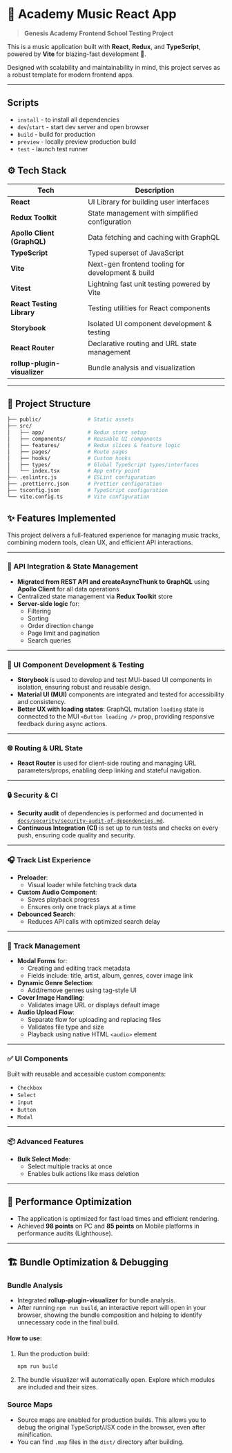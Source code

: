 # 🎵 Academy Music React App

> **Genesis Academy Frontend School Testing Project**

This is a music application built with **React**, **Redux**, and **TypeScript**, powered by **Vite** for blazing-fast development 🚀.

Designed with scalability and maintainability in mind, this project serves as a robust template for modern frontend apps.

---

## Scripts

- `install` - to install all dependencies
- `dev`/`start` - start dev server and open browser
- `build` - build for production
- `preview` - locally preview production build
- `test` - launch test runner

## ⚙️ Tech Stack

| Tech                         | Description                                       |
| ---------------------------- | ------------------------------------------------- |
| **React**                    | UI Library for building user interfaces           |
| **Redux Toolkit**            | State management with simplified configuration    |
| **Apollo Client (GraphQL)**  | Data fetching and caching with GraphQL            |
| **TypeScript**               | Typed superset of JavaScript                      |
| **Vite**                     | Next-gen frontend tooling for development & build |
| **Vitest**                   | Lightning fast unit testing powered by Vite       |
| **React Testing Library**    | Testing utilities for React components            |
| **Storybook**                | Isolated UI component development & testing       |
| **React Router**             | Declarative routing and URL state management      |
| **rollup-plugin-visualizer** | Bundle analysis and visualization                 |

---

## 📂 Project Structure

```bash
├── public/               # Static assets
├── src/
│   ├── app/              # Redux store setup
│   ├── components/       # Reusable UI components
│   ├── features/         # Redux slices & feature logic
│   ├── pages/            # Route pages
│   ├── hooks/            # Custom hooks
│   ├── types/            # Global TypeScript types/interfaces
│   └── index.tsx         # App entry point
├── .eslintrc.js          # ESLint configuration
├── .prettierrc.json      # Prettier configuration
├── tsconfig.json         # TypeScript configuration
└── vite.config.ts        # Vite configuration
```

## ✨ Features Implemented

This project delivers a full-featured experience for managing music tracks, combining modern tools, clean UX, and efficient API interactions.

---

### 🔄 API Integration & State Management

- **Migrated from REST API and createAsyncThunk to GraphQL** using **Apollo Client** for all data operations
- Centralized state management via **Redux Toolkit** store
- **Server-side logic** for:
   - Filtering
   - Sorting
   - Order direction change
   - Page limit and pagination
   - Search queries

---

### 🧩 UI Component Development & Testing

- **Storybook** is used to develop and test MUI-based UI components in isolation, ensuring robust and reusable design.
- **Material UI (MUI)** components are integrated and tested for accessibility and consistency.
- **Better UX with loading states**: GraphQL mutation `loading` state is connected to the MUI `<Button loading />` prop, providing responsive feedback during async actions.

---

### 🌐 Routing & URL State

- **React Router** is used for client-side routing and managing URL parameters/props, enabling deep linking and stateful navigation.

---

### 🔒 Security & CI

- **Security audit** of dependencies is performed and documented in [`docs/security/security-audit-of-dependencies.md`](docs/security/security-audit-of-dependencies.md).
- **Continuous Integration (CI)** is set up to run tests and checks on every push, ensuring code quality and security.

---

### 🎧 Track List Experience

- **Preloader**:
   - Visual loader while fetching track data
- **Custom Audio Component**:
   - Saves playback progress
   - Ensures only one track plays at a time
- **Debounced Search**:
   - Reduces API calls with optimized search delay

---

### 📝 Track Management

- **Modal Forms** for:
   - Creating and editing track metadata
   - Fields include: title, artist, album, genres, cover image link
- **Dynamic Genre Selection**:
   - Add/remove genres using tag-style UI
- **Cover Image Handling**:
   - Validates image URL or displays default image
- **Audio Upload Flow**:
   - Separate flow for uploading and replacing files
   - Validates file type and size
   - Playback using native HTML `<audio>` element

---

### ✅ UI Components

Built with reusable and accessible custom components:

- `Checkbox`
- `Select`
- `Input`
- `Button`
- `Modal`

---

### 📦 Advanced Features

- **Bulk Select Mode**:
   - Select multiple tracks at once
   - Enables bulk actions like mass deletion

---

## 🚀 Performance Optimization

- The application is optimized for fast load times and efficient rendering.
- Achieved **98 points** on PC and **85 points** on Mobile platforms in performance audits (Lighthouse).

---

## 🏗️ Bundle Optimization & Debugging

### Bundle Analysis

- Integrated **rollup-plugin-visualizer** for bundle analysis.
- After running `npm run build`, an interactive report will open in your browser, showing the bundle composition and helping to identify unnecessary code in the final build.

#### How to use:

1. Run the production build:
   ```bash
   npm run build
   ```
2. The bundle visualizer will automatically open. Explore which modules are included and their sizes.

### Source Maps

- Source maps are enabled for production builds. This allows you to debug the original TypeScript/JSX code in the browser, even after minification.
- You can find `.map` files in the `dist/` directory after building.
